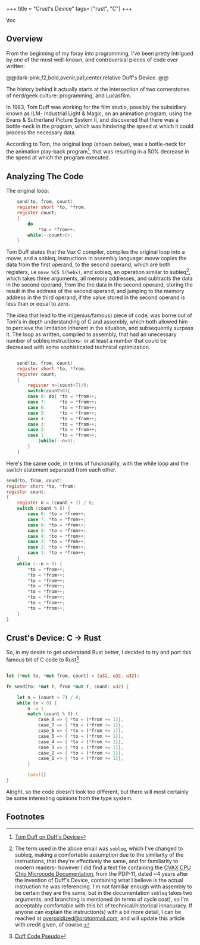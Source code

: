 +++
title = "Crust's Device"
tags= ["rust", "C"]
+++

\toc

## Overview
From the beginning of my foray into programming, I've been pretty intrigued by one of the most well-known, and controversial pieces of code ever written:

@@dark-pink,f2,bold,avenir,pa1,center,relative
Duff's Device.
@@

The history behind it actually starts at the intersection of two cornerstones of nerd/geek culture: programming, and Lucasfilm. 

In 1983, Tom Duff was working for the film studio, possibly the subsidiary known as ILM- Industrial Light & Magic, on an animation program, using the Evans & Sutherland Picture System II, and discovered that there was a bottle-neck in the program, which was hindering the speed at which it could process the necessary data.

According to Tom, the original loop (shown below), was a bottle-neck for the animation play-back program[^1], that was resulting in a 50% decrease in the speed at which the program executed.


## Analyzing The Code

The original loop:

```C
    send(to, from, count)
    register short *to, *from;
    register count;
    {
        do
            *to = *from++;
        while(--count>0);
    }

```

Tom Duff states that the Vax C compiler, compiles the original loop into a movw, and a sobleq, instructions in assembly language: movw copies the data from the first operand, to the second operand, which are both registers, i.e `movw %CS 5(%ebx)`, and sobleq, an operation similar to subleq[^2], which takes three arguments, all memory addresses, and subtracts the data in the second operand, from the the data in the second operand, storing the result in the address of the second operand, and jumping to the memory address in the third operand, if the value stored in the second operand is less than or equal to zero.

The idea that lead to the in(genius/famous) piece of code, was borne out of Tom's in depth understanding of C and assembly, which both allowed him to percieve the limitation inherent in the situation, and subsequently surpass it. The loop as written, compiled to assembly, that had an unecessary number of sobleq instructions- or at least a number that could be decreased with some sophisticated technical optimization.

```C

	send(to, from, count)
	register short *to, *from;
	register count;
	{
		register n=(count+7)/8;
		switch(count%8){
		case 0:	do{	*to = *from++;
		case 7:		*to = *from++;
		case 6:		*to = *from++;
		case 5:		*to = *from++;
		case 4:		*to = *from++;
		case 3:		*to = *from++;
		case 2:		*to = *from++;
		case 1:		*to = *from++;
			}while(--n>0);
		}
	}
```

Here's the same code, in terms of funcionality, with the while loop and the switch
statement separated from each other.

```C
send(to, from, count)
register short *to, *from;
register count;
{
    register n = (count + 7) / 8;
    switch (count % 8) {
        case 0: *to = *from++;
        case 7: *to = *from++;
        case 6: *to = *from++;
        case 5: *to = *from++;
        case 4: *to = *from++;
        case 3: *to = *from++;
        case 2: *to = *from++;
        case 1: *to = *from++;
    }
    while (--n > 0) {
        *to = *from++;
        *to = *from++;
        *to = *from++;
        *to = *from++;
        *to = *from++;
        *to = *from++;
        *to = *from++;
        *to = *from++;
    }
}
```

## Crust's Device: C -> Rust

So, in my desire to get understand Rust better, I decided to try and port this famous bit of C code to Rust[^3]
```Rust

let (*mut to, *mut from, count) = (u32, u32, u32);

fn send(to: *mut T, from *mut T, count: u32) {

    let n = (count + 7) / 8;
    while (n > 0) {
        n -= 1
        match (count % 8) {
            case_0 => { *to = (*from += 1)},
            case_7 => { *to = (*from += 1)},
            case_6 => { *to = (*from += 1)},
            case_5 => { *to = (*from += 1)},
            case_4 => { *to = (*from += 1)},
            case_3 => { *to = (*from += 1)},
            case_2 => { *to = (*from += 1)},
            case_1 => { *to = (*from += 1)},
        }

        todo!()
}
```

Alright, so the code doesn't look too different, but there will most certainly be some interesting opinions from the type system.
## Footnotes

[^1]: [Tom Duff on Duff's Device](https://www.lysator.liu.se/c/duffs-device.html)
[^2]: The term used in the above email was `sobleq`, which I've changed to subleq, making a comfortable assumption due to the similarity of the instructions, that they're effectively the same, and for familiarity to modern readers- however I did find a text file containing the [CVAX CPU Chip Microcode Documentation](https://pdp-11.ru/simh_trailing-edge_com/semi/docs/cvaxudoc.txt), from the PDP-11, dated ~4 years after the invention of Duff's Device, containing what I believe is the actual instruction he was referencing. I'm not familiar enough with assembly to be certain they are the same, but in the documentation `sobleq` takes two arguments, and branching is mentioned (in terms of cycle cost), so I'm acceptably comfortable with this bit of technical/historical innacuracy. If anyone can explain the instruction(s) with a bit more detail, I can be reached at overoxidized@protonmail.com, and will update this article with credit given, of course.
[^3]: [Duff Code Pseudo](https://www.drdobbs.com/a-reusable-duff-device/184406208)